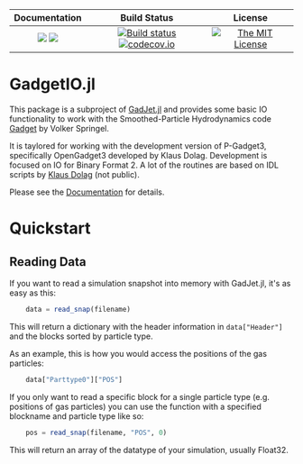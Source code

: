 | **Documentation**                                                 | **Build Status**                                                                                | **License**                                                                                |
|:-----------------------------------------------------------------:|:-----------------------------------------------------------------------------------------------:| :-----------------------------------------------------------------------------------------------:|
[![](https://img.shields.io/badge/docs-stable-blue.svg)](https://LudwigBoess.github.io/GadgetIO.jl/stable) [![](https://img.shields.io/badge/docs-dev-blue.svg)](https://LudwigBoess.github.io/GadgetIO.jl/dev) | [![Build status](https://github.com/LudwigBoess/GadgetIO.jl/actions/workflows/jlpkgbutler-ci-master-workflow.yml/badge.svg)](https://github.com/LudwigBoess/GadgetIO.jl/actions/workflows/jlpkgbutler-ci-master-workflow.yml) [![codecov.io](https://codecov.io/gh/LudwigBoess/GadgetIO.jl/coverage.svg?branch=master)](https://codecov.io/gh/LudwigBoess/GadgetIO.jl?branch=master) | [![The MIT License](https://img.shields.io/badge/license-MIT-orange.svg)](LICENSE.md) |


# GadgetIO.jl

This package is a subproject of [GadJet.jl](https://github.com/LudwigBoess/GadJet.jl) and provides some basic IO functionality to work with the Smoothed-Particle Hydrodynamics code [Gadget](https://wwwmpa.mpa-garching.mpg.de/gadget/) by Volker Springel.

It is taylored for working with the development version of P-Gadget3, specifically OpenGadget3 developed by Klaus Dolag. Development is focused on IO for Binary Format 2.
A lot of the routines are based on IDL scripts by [Klaus Dolag](https://www.usm.uni-muenchen.de/~dolag/) (not public).

Please see the [Documentation](https://ludwigboess.github.io/GadgetIO.jl/dev/) for details.

Quickstart
==========

Reading Data
------------

If you want to read a simulation snapshot into memory with GadJet.jl, it's as easy as this:

```julia
    data = read_snap(filename)
```

This will return a dictionary with the header information in `data["Header"]` and the blocks sorted by particle type.

As an example, this is how you would access the positions of the gas particles:

```julia
    data["Parttype0"]["POS"]
```

If you only want to read a specific block for a single particle type (e.g. positions of gas particles) you can use the function with a specified blockname and particle type like so:

```julia
    pos = read_snap(filename, "POS", 0)
```

This will return an array of the datatype of your simulation, usually Float32.
